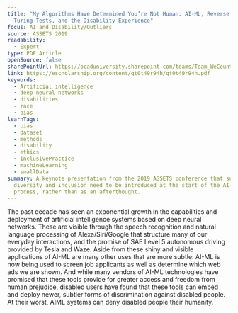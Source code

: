 ```yaml
---
title: "My Algorithms Have Determined You’re Not Human: AI-ML, Reverse
  Turing-Tests, and the Disability Experience"
focus: AI and Disability/Outliers
source: ASSETS 2019
readability:
  - Expert
type: PDF Article
openSource: false
sharePointUrl: https://ocaduniversity.sharepoint.com/teams/Team_WeCount/Shared%20Documents/Resources%20and%20Tools/Literature%20(curated)/My%20Algorithms%20Have%20Determined%20You're%20Not%20Human.pdf
link: https://escholarship.org/content/qt0t49r94h/qt0t49r94h.pdf
keywords:
  - Artificial intelligence
  - deep neural networks
  - disabilities
  - race
  - bias
learnTags:
  - bias
  - dataset
  - methods
  - disability
  - ethics
  - inclusivePractice
  - machineLearning
  - smallData
summary: A keynote presentation from the 2019 ASSETS conference that suggests
  diversity and inclusion need to be introduced at the start of the AI-ML design
  process, rather than as an afterthought.
---
```

The past decade has seen an exponential growth in the capabilities and deployment of artificial intelligence systems based on deep neural networks. These are visible through the speech recognition and natural language processing of Alexa/Siri/Google that structure many of our everyday interactions, and the promise of SAE Level 5 autonomous driving provided by Tesla and Waze. Aside from these shiny and visible applications of AI-ML are many other uses that are more subtle: AI-ML is now being used to screen job applicants as well as determine which web ads we are shown. And while many vendors of AI-ML technologies have promised that these tools provide for greater access and freedom from human prejudice, disabled users have found that these tools can embed and deploy newer, subtler forms of discrimination against disabled people. At their worst, AIML systems can deny disabled people their humanity.
